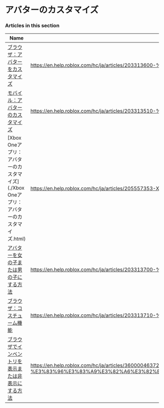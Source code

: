 # アバターのカスタマイズ  
### Articles in this section
Name|URL
-|-
[ブラウザ：アバターをカスタマイズ](./ブラウザ：アバターをカスタマイズ.html) |https://en.help.roblox.com/hc/ja/articles/203313600-%E3%83%96%E3%83%A9%E3%82%A6%E3%82%B6-%E3%82%A2%E3%83%90%E3%82%BF%E3%83%BC%E3%82%92%E3%82%AB%E3%82%B9%E3%82%BF%E3%83%9E%E3%82%A4%E3%82%BA
[モバイル：アバターのカスタマイズ](./モバイル：アバターのカスタマイズ.html) |https://en.help.roblox.com/hc/ja/articles/203313510-%E3%83%A2%E3%83%90%E3%82%A4%E3%83%AB-%E3%82%A2%E3%83%90%E3%82%BF%E3%83%BC%E3%81%AE%E3%82%AB%E3%82%B9%E3%82%BF%E3%83%9E%E3%82%A4%E3%82%BA
[Xbox Oneアプリ：アバターのカスタマイズ](./Xbox Oneアプリ：アバターのカスタマイズ.html) |https://en.help.roblox.com/hc/ja/articles/205557353-Xbox-One%E3%82%A2%E3%83%97%E3%83%AA-%E3%82%A2%E3%83%90%E3%82%BF%E3%83%BC%E3%81%AE%E3%82%AB%E3%82%B9%E3%82%BF%E3%83%9E%E3%82%A4%E3%82%BA
[アバターを女の子または男の子にする方法](./アバターを女の子または男の子にする方法.html) |https://en.help.roblox.com/hc/ja/articles/203313700-%E3%82%A2%E3%83%90%E3%82%BF%E3%83%BC%E3%82%92%E5%A5%B3%E3%81%AE%E5%AD%90%E3%81%BE%E3%81%9F%E3%81%AF%E7%94%B7%E3%81%AE%E5%AD%90%E3%81%AB%E3%81%99%E3%82%8B%E6%96%B9%E6%B3%95
[ブラウザ：コスチューム機能](./ブラウザ：コスチューム機能.html) |https://en.help.roblox.com/hc/ja/articles/203313710-%E3%83%96%E3%83%A9%E3%82%A6%E3%82%B6-%E3%82%B3%E3%82%B9%E3%83%81%E3%83%A5%E3%83%BC%E3%83%A0%E6%A9%9F%E8%83%BD
[ブラウザでインベントリを表示または非表示にする方法](./ブラウザでインベントリを表示または非表示にする方法.html) |https://en.help.roblox.com/hc/ja/articles/360000463726-%E3%83%96%E3%83%A9%E3%82%A6%E3%82%B6%E3%81%A7%E3%82%A4%E3%83%B3%E3%83%99%E3%83%B3%E3%83%88%E3%83%AA%E3%82%92%E8%A1%A8%E7%A4%BA%E3%81%BE%E3%81%9F%E3%81%AF%E9%9D%9E%E8%A1%A8%E7%A4%BA%E3%81%AB%E3%81%99%E3%82%8B%E6%96%B9%E6%B3%95
